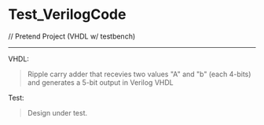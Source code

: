 # Test_VerilogCode
// Pretend Project (VHDL w/ testbench)

****
VHDL:
  > Ripple carry adder that recevies two values "A" and "b" (each 4-bits) 
    and generates a 5-bit output in Verilog VHDL
    
Test:
  > Design under test.
